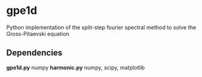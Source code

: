 gpe1d
=====

Python implementation of the split-step fourier spectral method to solve the Gross-Pitaevski equation

Dependencies
------------

__gpe1d.py__
numpy
__harmonic.py__
numpy, scipy, matplotlib
